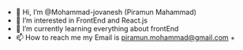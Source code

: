 - 👋 Hi, I’m @Mohammad-jovanesh (Piramun Mahammad)
- 👀 I’m interested in FrontEnd and React.js
- 🌱 I’m currently learning everything about frontEnd
- 📫 How to reach me my Email is piramun.mohammad@gmail.com    +


